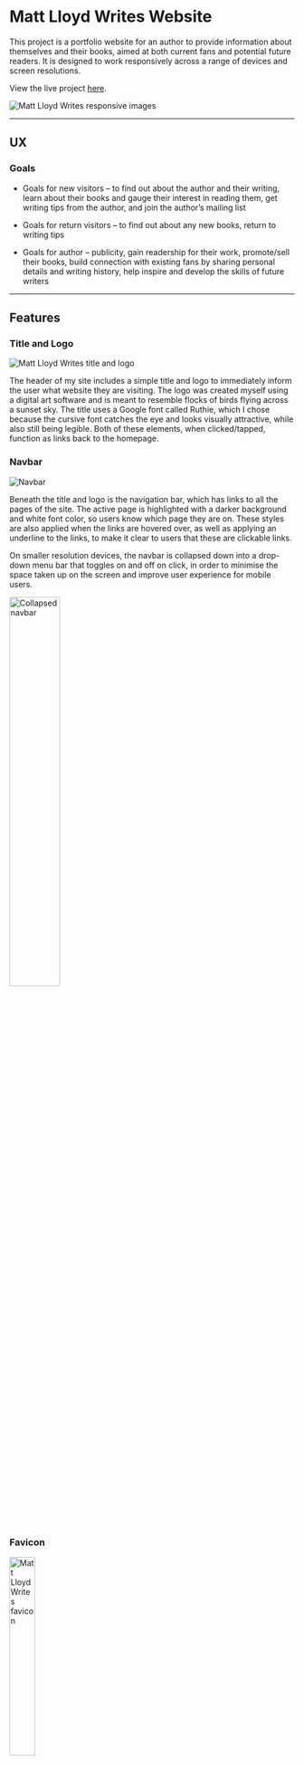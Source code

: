 # Matt Lloyd Writes Website

This project is a portfolio website for an author to provide information about themselves and their books, aimed at both current fans and potential future readers. It is designed to work responsively across a range of devices and screen resolutions.

View the live project [here](https://mlgranger540.github.io/milestone-1/).

![Matt Lloyd Writes responsive images](assets/docs/readme-images/mw-responsive.png)

---

## UX

### Goals

- Goals for new visitors – to find out about the author and their writing, learn about their books and gauge their interest in reading them, get writing tips from the author, and join the author’s mailing list

- Goals for return visitors – to find out about any new books, return to writing tips

- Goals for author – publicity, gain readership for their work, promote/sell their books, build connection with existing fans by sharing personal details and writing history, help inspire and develop the skills of future writers

---

## Features

### Title and Logo

![Matt Lloyd Writes title and logo](assets/docs/readme-images/title-and-logo.png)

The header of my site includes a simple title and logo to immediately inform the user what website they are visiting. The logo was created myself using a digital art software and is meant to resemble flocks of birds flying across a sunset sky. The title uses a Google font called Ruthie, which I chose because the cursive font catches the eye and looks visually attractive, while also still being legible. Both of these elements, when clicked/tapped, function as links back to the homepage.

### Navbar

![Navbar](assets/docs/readme-images/navbar.png)

Beneath the title and logo is the navigation bar, which has links to all the pages of the site. The active page is highlighted with a darker background and white font color, so users know which page they are on. These styles are also applied when the links are hovered over, as well as applying an underline to the links, to make it clear to users that these are clickable links.

On smaller resolution devices, the navbar is collapsed down into a drop-down menu bar that toggles on and off on click, in order to minimise the space taken up on the screen and improve user experience for mobile users.

<img src="assets/docs/readme-images/collapsed-nav.jpg" alt="Collapsed navbar" width="42%">

### Favicon

<img src="assets/docs/readme-images/favicon.png" alt="Matt Lloyd Writes favicon" width="30%">

The logo also displays as a favicon in the browser tab, helping to indicate to a user which tab is which when multiple tabs are open.

### Welcome Page

![Welcome page](assets/docs/readme-images/welcome-hero.png)

The homepage consists of a large black and white hero image of a book, with a transparent welcome card displayed over the top. The image straightaway allows the reader to get an idea of the kind of website they are visiting, and the card provides a brief but descriptive introduction to the author of the site and what content the rest of the site will contain. This image has a slight blur applied to it to ensure the image does not distract from the text.

### About the Author

![Profile hero](assets/docs/readme-images/profile-hero.png)

Page 2 begins with a hero image of the author and a profile card giving a short introduction. This image also has a blur effect applied for the same reason as above.

Below this are three panels that give a summary of the author's writing history, the genres and audience they write for, and what motivates them to write. These are split into three colums on larger screen resolutions to allow the information to be more easily digested.

![About panels](assets/docs/readme-images/about-panels.png)

### My Books

![My books page](assets/docs/readme-images/books.png)

The third page consists of a rundown of the author's books, organised onto three 'bookshelves', one for each genre. There are three books on each shelf, which each include the books' genres, rating, word and page count, themes, main characters, and a summary of the book. They are displayed in partially transparent white panels over a black and white background image of a forest, with enough contrast that the text is still easily read.

On mobile these books are displayed in a stack rather than side by side.

### Writing Studio

![Writing studio page](assets/docs/readme-images/writing-studio.png)

The fourth page is a writing studio, containing tips from the author on how to get started as a writer and how to improve your writing. They are displayed over a background image of some of the author's own writing.

### Contact

![Contact page](assets/docs/readme-images/contact.png)

The last page contains a form to sign up to the author's mailing list, including first name, surname, email, and checkboxes to determine which books the user would like to receive email updates on. There is also a contact card with links to email and social media, which all open in a new tab when clicked. On mobile the two cards stack rather than display side by side.

### Footer

![Footer](assets/docs/readme-images/footer.png)

The footer of the site contains a navigation tree to all the sub-sections of the site pages, as well as social media buttons and a copyright notice. The nav links all display an underline on hover, and will take a user directly to that section of the relevant page. The social media buttons open their links in a new tab.

On smaller resolutions, the contact section of the footer drops down below the writing studio links, to make the display more compact for smaller devices.

<img src="assets/docs/readme-images/mobile-footer.jpg" alt="Mobile footer" width="42%">

### Improvements and Features to Add

- Gallery of Images - This was a feature I wanted to add, but didn't have time for in the end. I would have included a gallery of related images, such as pictures of the author, books and writing-related images, and possibly supporting art for the books such as cover art and character designs.

- Bookshelf Carousel on Mobile - This is another feature I would've liked to add. Rather than having to scroll down to all of the books on mobile devices, users could scroll left and right across the 'bookshelf' to see each book on that shelf.

- Book Cover Images - I also would've liked to potentially have the books on page 3 display with book cover images, and maybe if clicked or swiped on, the info for that book would be revealed.

- News/Blog Page - Another possible idea was to have a news or blog page for the author to give updates on things like their daily life, current works in progress, new books published or new editions coming out.

- Multi-media - I could have added to my website more by adding multi-media elements such as videos or audio. This is an idea I only had towards the end of the build, so unfortunately I didn't have time to add it in.

- Form Submission Page - At present when the mailing list form is submitted, it takes you to the Code Institute form dump page. This is useful to check that the form information is being submitted correctly, however it doesn't look very professional. In order to improve this, I would add my own personalised form submission page to inform users that their information has been submitted.

---

## Design

The initial design of the project was mapped out with Wireframes using a program called [Justinmind](https://www.justinmind.com/).

<img src="assets/docs/wireframes/mw-p1-wireframe.png" alt="Page 1 wireframe" width="50%"><img src="assets/docs/wireframes/mw-p5-wireframe.png" alt="Page 5 wireframe" width="50%">
<img src="assets/docs/wireframes/mw-p2-wireframe.png" alt="Page 2 wireframe" width="50%"><img src="assets/docs/wireframes/mw-p3-wireframe.png" alt="Page 3 wireframe" width="50%">
<img src="assets/docs/wireframes/mw-p4-wireframe.png" alt="Page 4 wireframe" width="50%">

I then used these as a basis to build the structure of the final project with HTML and CSS.

The colour scheme of the final site is a simple black and white with a highlight red colour to draw the eye. I also included black and white hero/background images, with a blur effect on some pages, to add to the design of the site while not detracting from the text.

I chose the Google font Ruthie for the title as this quite closely resembled the cursive font used in the wireframes, which I liked the design of. The bulk of the content uses the simple sans-serif font Calibri, as this font is clear and easy to read, whilst giving a sense of professionalism to the content. I used uppercasing in some areas such as the navigation links and headings to make these stand out from the rest of the text content.

---

## Technologies

### Languages

- HTML5
- CSS3
- JavaScript for the collapsible navbar

### Frameworks, Libraries and External Stylesheets

- [Git](https://git-scm.com/) for version control
- [GitHub](https://github.com/) to store the project repository and back up git commits
- [Google Fonts](https://fonts.google.com/) for the title font
- [Font Awesome](https://fontawesome.com/) for the social media icons
- [Justinmind](https://www.justinmind.com/) to create the wireframes
- [Clip Studio Paint](https://www.clipstudio.net/en/) to design the logo

---

## Testing

### User Experience

- All links have been thoroughly tested to ensure they work and go to the correct locations
- The title of page tabs correctly indicate which page the user is on
- Hover feature on the navbar changes the background colour and font colour of the element, as well as adding an underline to links in the navbar and footer, making it clear which links are clickable
- Active tab is correctly highlighted so user knows where they are on the site
- Load times of images were initially quite slow, so I used image optimising tools to compress the images, improving the load times and therefore the user experience
- Originally, the title and logo were not clickable links - after feedback from a tester who said they expected this to be the case, I made both of these into links back to home
- I added favicons following feedback from another tester to make it clear which tab is which on a browser

### Responsiveness

The project was tested on various devices and screen resolutions, by using Chrome Dev Tools during development as well as testing the deployed site on a variety of desktop and mobile devices from around 320px to 4K resolution.

- All aspects of the site including images and fonts resize/reposition according to the screen size, allowing for a fully responsive experience
- To improve responsiveness on mobile devices, I added a collapsible navbar for resolutions under 768px to avoid this taking up room on the page
- I made the text of the about panels into columns on bigger resolutions as this made it easier to digest the text
- I removed the background on page 4 on mobile as at these resolutions the image became stretched/blown up and was detracting from the appearance of the page
- I also adjusted the zoom/sizing of the image on page 5 to avoid stretching/gaps on different resolutions

### Compatibility

I also tested the project on Google Chrome, Firefox, Microsoft Edge and Safari to ensure that the website worked well on all browsers.

- There was an issue with menu button not inheriting colour on Safari, which has been fixed by adding the text-decoration-color: inherit; and -webkit-text-decoration-color: inherit; properties to the CSS
- There was also an issue with the sizing of the title on some mobile devices, specifically iOS devices (Chrome and Safari) and Firefox mobile users. The characters appear more spaced out, leading the title to display on two lines, where on other mobile devices/browsers it displays on one. I tried a couple of fixes using the -webkit-text-size-adjust property, but couldn't solve the issue. One solution would have been to reduce the font size further, but in order to reduce it enough to display properly on iPhones and Firefox mobile, it would have been way too small on other mobile devices and browsers. So as the issue doesn't severely impact the overall experience of using the site, I decided to leave it.

### Validation

All HTML pages passed through the [W3C validator](https://validator.w3.org/) with no issues. Each page was checked by direct input as well as by running the whole site through the validator via its URI.

![HTML Validated](assets/docs/readme-images/mw-html-validated.png)

CSS passed through the [Jigsaw validator](https://jigsaw.w3.org/css-validator/) with no issues. CSS was checked by direct input as well as via the site URI.

![CSS Validated](assets/docs/readme-images/mw-css-validated.png)

### Accessibility

[WAVE](https://wave.webaim.org/) was used to assess the accessbility of the website.

<img src="assets/docs/readme-images/wave.png" alt="Wave results" width="42%">

- No errors were detected, although it notes that I have two adjacent links to the same location, in the title and the home link in the navbar, and says these should be combined if possible to avoid excess navigation for screen reader and keyboard users. But as these were added in due to feedback from a tester, and couldn't really be combined, I had to leave them in.
- Aria labels were used on the title and logo links and social media buttons in the footer and on the contact page, including the note that the latter open in a new tab, to help with navigation of the site for screen reader users.
- No contrast issues were found.

### Known Bugs

- Title letter spacing issue on some mobile devices/browsers still causes the title to drop onto two lines
- Hover/active box was hanging below the navbar onto the image on pages 3-5 at certain resolutions - partially fixed by changing the background images to position: relative, now the overhang is covered by the image but still there and can be seen before the image loads
- Load times of the images are still a little slow, but further compression would've resulted in loss of quality/reducing the resolution of the images and therefore led to a poor appearance of the site
- Slight line appears above and below the genre and audience panel on the about page but seemingly only on Chrome Dev Tools at 4K resolution, as this couldn't be seen when viewing the deployed site on a 4K monitor

---

## Deployment

The project was deployed to GitHub Pages by going to the settings of the repository on GitHub, going to the pages section, and deploying from branch main.

The project can be cloned by using [this link](https://github.com/mlgranger540/milestone-1.git) with the `git clone` command.

---

## Credits

### Code

- The Love Running project inspired the zoom animation on the hero images on page 1 and 2
- I used the code structure [here](https://jsfiddle.net/03p6wsjb/14) to get the contact section of the footer to drop below the writing studio section on smaller resolutions
- I learned about the box-sizing: border-box property from these [[1](https://stackoverflow.com/questions/16907518/css-input-with-width-100-goes-outside-parents-bound), [2](https://stackoverflow.com/questions/36137640/css-input-element-width-going-outside-container)] stackoverflow posts, when padding was causing some of my elements to exceed 100% width
- [This](https://stackoverflow.com/questions/51181010/text-decoration-line-through-css-does-not-work-on-safari-with-my-completed-cla) stackoverflow post helped solve the issue of colour not inheriting on Safari
- I attempted the fixes [here](https://stackoverflow.com/questions/3226001/some-font-sizes-rendered-larger-on-safari-iphone/3428477#3428477) when trying to solve the issue of the title letter spacing appearing bigger on certain mobile devices/browsers, but they didn't solve my issue

### Content

- All text content was written by me

### Media

- All photos and images were taken or created by me
- [Google fonts](https://fonts.google.com/) for the title font
- [Font Awesome](https://fontawesome.com/) for the social media icons
- Favicons were generated with [favicon.io](https://favicon.io/)

### Acknowledgements

- My family and friends for testing the deployed project and providing feedback as well as detailing any bugs found
- Special mention to Ben for going above and beyond!
- My tutor Michael and mentor Antonio for their support and guidance